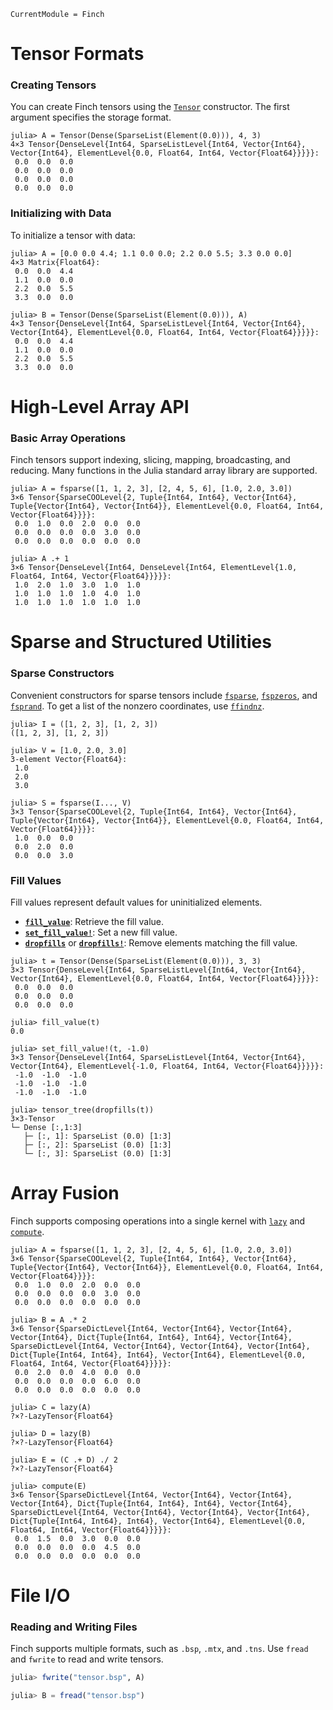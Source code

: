 ```@meta
CurrentModule = Finch
```

# Tensor Formats

### Creating Tensors
You can create Finch tensors using the [`Tensor`](@ref) constructor. The first argument specifies the storage format.

```jldoctest tensorformats; setup = :(using Finch)
julia> A = Tensor(Dense(SparseList(Element(0.0))), 4, 3)
4×3 Tensor{DenseLevel{Int64, SparseListLevel{Int64, Vector{Int64}, Vector{Int64}, ElementLevel{0.0, Float64, Int64, Vector{Float64}}}}}:
 0.0  0.0  0.0
 0.0  0.0  0.0
 0.0  0.0  0.0
 0.0  0.0  0.0
```

### Initializing with Data
To initialize a tensor with data:

```jldoctest tensorformats
julia> A = [0.0 0.0 4.4; 1.1 0.0 0.0; 2.2 0.0 5.5; 3.3 0.0 0.0]
4×3 Matrix{Float64}:
 0.0  0.0  4.4
 1.1  0.0  0.0
 2.2  0.0  5.5
 3.3  0.0  0.0

julia> B = Tensor(Dense(SparseList(Element(0.0))), A)
4×3 Tensor{DenseLevel{Int64, SparseListLevel{Int64, Vector{Int64}, Vector{Int64}, ElementLevel{0.0, Float64, Int64, Vector{Float64}}}}}:
 0.0  0.0  4.4
 1.1  0.0  0.0
 2.2  0.0  5.5
 3.3  0.0  0.0

```

# High-Level Array API

### Basic Array Operations
Finch tensors support indexing, slicing, mapping, broadcasting, and reducing.
Many functions in the Julia standard array library are supported.

```jldoctest arrayapi; setup = :(using Finch)
julia> A = fsparse([1, 1, 2, 3], [2, 4, 5, 6], [1.0, 2.0, 3.0])
3×6 Tensor{SparseCOOLevel{2, Tuple{Int64, Int64}, Vector{Int64}, Tuple{Vector{Int64}, Vector{Int64}}, ElementLevel{0.0, Float64, Int64, Vector{Float64}}}}:
 0.0  1.0  0.0  2.0  0.0  0.0
 0.0  0.0  0.0  0.0  3.0  0.0
 0.0  0.0  0.0  0.0  0.0  0.0

julia> A .+ 1
3×6 Tensor{DenseLevel{Int64, DenseLevel{Int64, ElementLevel{1.0, Float64, Int64, Vector{Float64}}}}}:
 1.0  2.0  1.0  3.0  1.0  1.0
 1.0  1.0  1.0  1.0  4.0  1.0
 1.0  1.0  1.0  1.0  1.0  1.0
```

# Sparse and Structured Utilities

### Sparse Constructors
Convenient constructors for sparse tensors include [`fsparse`](@ref), [`fspzeros`](@ref), and [`fsprand`](@ref).
To get a list of the nonzero coordinates, use [`ffindnz`](@ref).

```jldoctest sparseutils; setup = :(using Finch)
julia> I = ([1, 2, 3], [1, 2, 3])
([1, 2, 3], [1, 2, 3])

julia> V = [1.0, 2.0, 3.0]
3-element Vector{Float64}:
 1.0
 2.0
 3.0

julia> S = fsparse(I..., V)
3×3 Tensor{SparseCOOLevel{2, Tuple{Int64, Int64}, Vector{Int64}, Tuple{Vector{Int64}, Vector{Int64}}, ElementLevel{0.0, Float64, Int64, Vector{Float64}}}}:
 1.0  0.0  0.0
 0.0  2.0  0.0
 0.0  0.0  3.0
```

### Fill Values
Fill values represent default values for uninitialized elements.

- **[`fill_value`](@ref)**: Retrieve the fill value.
- **[`set_fill_value!`](@ref)**: Set a new fill value.
- **[`dropfills`](@ref)** or **[`dropfills!`](@ref)**: Remove elements matching the fill value.

```jldoctest sparseutils; setup = :(using Finch)
julia> t = Tensor(Dense(SparseList(Element(0.0))), 3, 3)
3×3 Tensor{DenseLevel{Int64, SparseListLevel{Int64, Vector{Int64}, Vector{Int64}, ElementLevel{0.0, Float64, Int64, Vector{Float64}}}}}:
 0.0  0.0  0.0
 0.0  0.0  0.0
 0.0  0.0  0.0

julia> fill_value(t)
0.0

julia> set_fill_value!(t, -1.0)
3×3 Tensor{DenseLevel{Int64, SparseListLevel{Int64, Vector{Int64}, Vector{Int64}, ElementLevel{-1.0, Float64, Int64, Vector{Float64}}}}}:
 -1.0  -1.0  -1.0
 -1.0  -1.0  -1.0
 -1.0  -1.0  -1.0

julia> tensor_tree(dropfills(t))
3×3-Tensor
└─ Dense [:,1:3]
   ├─ [:, 1]: SparseList (0.0) [1:3]
   ├─ [:, 2]: SparseList (0.0) [1:3]
   └─ [:, 3]: SparseList (0.0) [1:3]

```

# Array Fusion

Finch supports composing operations into a single kernel with [`lazy`](@ref) and [`compute`](@ref).

```jldoctest fusion; setup = :(using Finch)
julia> A = fsparse([1, 1, 2, 3], [2, 4, 5, 6], [1.0, 2.0, 3.0])
3×6 Tensor{SparseCOOLevel{2, Tuple{Int64, Int64}, Vector{Int64}, Tuple{Vector{Int64}, Vector{Int64}}, ElementLevel{0.0, Float64, Int64, Vector{Float64}}}}:
 0.0  1.0  0.0  2.0  0.0  0.0
 0.0  0.0  0.0  0.0  3.0  0.0
 0.0  0.0  0.0  0.0  0.0  0.0

julia> B = A .* 2
3×6 Tensor{SparseDictLevel{Int64, Vector{Int64}, Vector{Int64}, Vector{Int64}, Dict{Tuple{Int64, Int64}, Int64}, Vector{Int64}, SparseDictLevel{Int64, Vector{Int64}, Vector{Int64}, Vector{Int64}, Dict{Tuple{Int64, Int64}, Int64}, Vector{Int64}, ElementLevel{0.0, Float64, Int64, Vector{Float64}}}}}:
 0.0  2.0  0.0  4.0  0.0  0.0
 0.0  0.0  0.0  0.0  6.0  0.0
 0.0  0.0  0.0  0.0  0.0  0.0

julia> C = lazy(A)
?×?-LazyTensor{Float64}

julia> D = lazy(B)
?×?-LazyTensor{Float64}

julia> E = (C .+ D) ./ 2
?×?-LazyTensor{Float64}

julia> compute(E)
3×6 Tensor{SparseDictLevel{Int64, Vector{Int64}, Vector{Int64}, Vector{Int64}, Dict{Tuple{Int64, Int64}, Int64}, Vector{Int64}, SparseDictLevel{Int64, Vector{Int64}, Vector{Int64}, Vector{Int64}, Dict{Tuple{Int64, Int64}, Int64}, Vector{Int64}, ElementLevel{0.0, Float64, Int64, Vector{Float64}}}}}:
 0.0  1.5  0.0  3.0  0.0  0.0
 0.0  0.0  0.0  0.0  4.5  0.0
 0.0  0.0  0.0  0.0  0.0  0.0

```

# File I/O

### Reading and Writing Files
Finch supports multiple formats, such as `.bsp`, `.mtx`, and `.tns`. Use `fread` and `fwrite` to read and write tensors.

```julia
julia> fwrite("tensor.bsp", A)

julia> B = fread("tensor.bsp")

```

